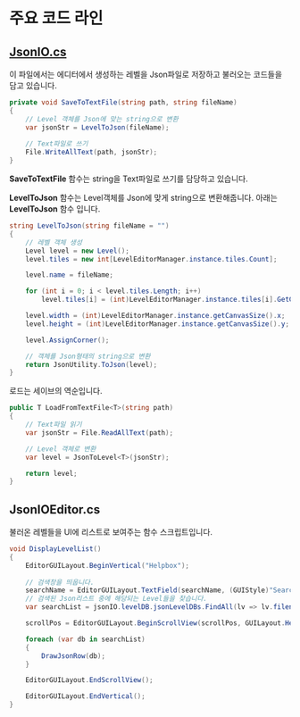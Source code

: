 # 주요 코드 라인

## [JsonIO.cs](https://github.com/ComeBiga/DownWellGame/blob/CatDown_README/DownWell/Assets/99.LevelEditor/Scripts/JsonIO.cs)

이 파일에서는 에디터에서 생성하는 레벨을 Json파일로 저장하고 불러오는 코드들을 담고 있습니다.

```C#
private void SaveToTextFile(string path, string fileName)
{
    // Level 객체를 Json에 맞는 string으로 변환
    var jsonStr = LevelToJson(fileName);
    
    // Text파일로 쓰기
    File.WriteAllText(path, jsonStr);
}
```

__SaveToTextFile__ 함수는 string을 Text파일로 쓰기를 담당하고 있습니다.

__LevelToJson__ 함수는 Level객체를 Json에 맞게 string으로 변환해줍니다. 아래는 __LevelToJson__ 함수 입니다.

```C#
string LevelToJson(string fileName = "")
{
    // 레벨 객체 생성
    Level level = new Level();
    level.tiles = new int[LevelEditorManager.instance.tiles.Count];

    level.name = fileName;

    for (int i = 0; i < level.tiles.Length; i++)
        level.tiles[i] = (int)LevelEditorManager.instance.tiles[i].GetComponent<TileInfo>().tileCode;

    level.width = (int)LevelEditorManager.instance.getCanvasSize().x;
    level.height = (int)LevelEditorManager.instance.getCanvasSize().y;

    level.AssignCorner();

    // 객체를 Json형태의 string으로 변환
    return JsonUtility.ToJson(level);
}
```

로드는 세이브의 역순입니다.

```C#
public T LoadFromTextFile<T>(string path)
{
    // Text파일 읽기
    var jsonStr = File.ReadAllText(path);

    // Level 객체로 변환
    var level = JsonToLevel<T>(jsonStr);

    return level;
}
```

## JsonIOEditor.cs

불러온 레벨들을 UI에 리스트로 보여주는 함수 스크립트입니다. 

```c#
void DisplayLevelList()
{
    EditorGUILayout.BeginVertical("Helpbox");
    
    // 검색창을 띄웁니다.
    searchName = EditorGUILayout.TextField(searchName, (GUIStyle)"SearchTextField");
    // 검색된 Json리스트 중에 해당되는 Level들을 찾습니다.
    var searchList = jsonIO.levelDB.jsonLevelDBs.FindAll(lv => lv.filename.ToLower().Contains(searchName.ToLower()));

    scrollPos = EditorGUILayout.BeginScrollView(scrollPos, GUILayout.Height(100));

    foreach (var db in searchList)
    {
        DrawJsonRow(db);
    }

    EditorGUILayout.EndScrollView();

    EditorGUILayout.EndVertical();
}
```
